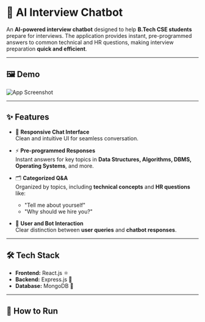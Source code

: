 # 🤖 AI Interview Chatbot

An **AI-powered interview chatbot** designed to help **B.Tech CSE students** prepare for interviews. The application provides instant, pre-programmed answers to common technical and HR questions, making interview preparation **quick and efficient**.

---

## 🖼️ Demo

![App Screenshot](https://github.com/user-attachments/assets/e0f414eb-8197-4265-93e5-1d7df1c46d5d.png)

---

## ✨ Features

- 💬 **Responsive Chat Interface**  
  Clean and intuitive UI for seamless conversation.

- ⚡ **Pre-programmed Responses**  
  Instant answers for key topics in **Data Structures, Algorithms, DBMS, Operating Systems**, and more.

- 🗂️ **Categorized Q&A**  
  Organized by topics, including **technical concepts** and **HR questions** like:  
  - "Tell me about yourself"  
  - "Why should we hire you?"

- 👥 **User and Bot Interaction**  
  Clear distinction between **user queries** and **chatbot responses**.

---

## 🛠️ Tech Stack

- **Frontend:** React.js ⚛️  
- **Backend:** Express.js 🚀  
- **Database:** MongoDB 🍃  

---

## 🚀 How to Run
